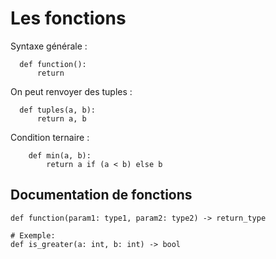 # Les fonctions

Syntaxe générale :
```
  def function():
      return
```

On peut renvoyer des tuples :
```
  def tuples(a, b):
      return a, b
```

Condition ternaire :

```
    def min(a, b):
        return a if (a < b) else b
```

## Documentation de fonctions

```
def function(param1: type1, param2: type2) -> return_type

# Exemple:
def is_greater(a: int, b: int) -> bool
```